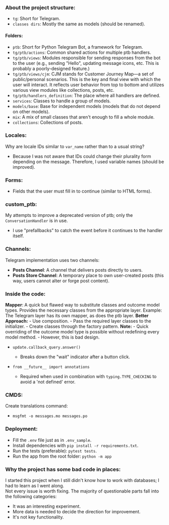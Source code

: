 ### About the project structure:
- `tg`: Short for Telegram.
- `classes dirs`: Mostly the same as models (should be renamed).
  
#### Folders:
- `ptb`: Short for Python Telegram Bot, a framework for Telegram.
- `tg/ptb/actions`: Common shared actions for multiple ptb handlers.
- `tg/ptb/views`: Modules responsible for sending responses from the bot to the user 
   (e.g., sending "Hello", updating message icons, etc. This is probably a poorly-designed feature.)
- `tg/ptb/views/cjm`: CJM stands for Customer Journey Map—a set of public/personal scenarios. 
   This is the key and final view with which the user will interact. 
   It reflects user behavior from top to bottom and utilizes various view modules like collections, posts, etc.
- `tg/ptb/handlers_definition`: The place where all handlers are defined.
- `services`: Classes to handle a group of models.
- `models/base`: Base for independent models (models that do not depend on other models).
- `mix`: A mix of small classes that aren't enough to fill a whole module.
- `collections`: Collections of posts.


### Locales:
Why are locale IDs similar to `var_name` rather than to a usual string?
- Because I was not aware that IDs could change their plurality form depending on the message. 
  Therefore, I used variable names (should be improved).

### Forms:
- Fields that the user must fill in to continue (similar to HTML forms).

### custom_ptb:
My attempts to improve a deprecated version of ptb; only the `ConversationHandler` is in use. 
- I use "prefallbacks" to catch the event before it continues to the handler itself.

### Channels:
Telegram implementation uses two channels:
- **Posts Channel**: A channel that delivers posts directly to users.
- **Posts Store Channel**: A temporary place to own user-created posts (this way, users cannot alter or forge post content).

### Inside the code:
**Mapper**: A quick but flawed way to substitute classes and outcome model types.
  Provides the necessary classes from the appropriate layer.
    Example: The Telegram layer has its own mapper, as does the ptb layer.
  **Better Approach:** 
     - Use composition.
     - Pass the required layer classes to the initializer.
     - Create classes through the factory pattern.
  **Note:** 
     - Quick overriding of the outcome model type is possible without redefining every model method.
     - However, this is bad design.

- `update.callback_query.answer()`  
  - Breaks down the "wait" indicator after a button click.

- `from __future__ import annotations`  
  - Required when used in combination with `typing.TYPE_CHECKING` to avoid a 'not defined' error.

### CMDS:
Create translations command:  
- `msgfmt -o messages.mo messages.po`

### Deployment:
- Fill the `.env` file just as in `.env_sample`.
- Install dependencies with `pip install -r requirements.txt`.
- Run the tests (preferable): `pytest tests`.
- Run the app from the root folder: `python -m app`

### Why the project has some bad code in places:
I started this project when I still didn't know how to work with databases; I had to learn as I went along.  
Not every issue is worth fixing. The majority of questionable parts fall into the following categories:
- It was an interesting experiment.
- More data is needed to decide the direction for improvement.
- It's not key functionality.
